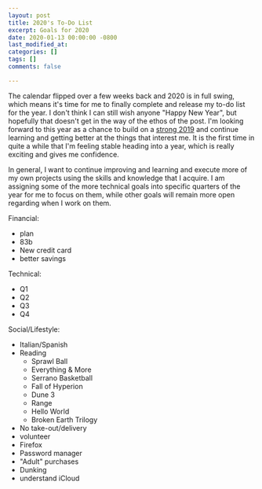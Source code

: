 ```yaml
---
layout: post
title: 2020's To-Do List
excerpt: Goals for 2020
date: 2020-01-13 00:00:00 -0800
last_modified_at: 
categories: []
tags: []
comments: false

---
```

The calendar flipped over a few weeks back and 2020 is in full swing, which means it's time for me to finally complete and release my to-do list for the year. I don't think I can still wish anyone "Happy New Year", but hopefully that doesn't get in the way of the ethos of the post. I'm looking forward to this year as a chance to build on a [strong 2019](https://fordhiggins.com/miscellaneous/2020/01/17/year-in-review-2019.html) and continue learning and getting better at the things that interest me. It is the first time in quite a while that I'm feeling stable heading into a year, which is really exciting and gives me confidence. 

In general, I want to continue improving and learning and execute more of my own projects using the skills and knowledge that I acquire. I am assigning some of the more technical goals into specific quarters of the year for me to focus on them, while other goals will remain more open regarding when I work on them. 

Financial:

* plan
* 83b
* New credit card
* better savings

Technical:

* Q1
* Q2
* Q3
* Q4

Social/Lifestyle:

* Italian/Spanish
* Reading
  * Sprawl Ball
  * Everything & More
  * Serrano Basketball
  * Fall of Hyperion
  * Dune 3
  * Range
  * Hello World
  * Broken Earth Trilogy
* No take-out/delivery
* volunteer
* Firefox
* Password manager
* "Adult" purchases
* Dunking
* understand iCloud